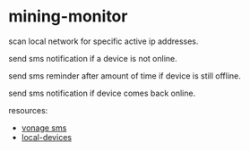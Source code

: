 # mining-monitor

scan local network for specific active ip addresses.

send sms notification if a device is not online.

send sms reminder after amount of time if device is still offline.

send sms notification if device comes back online.

resources:

- [vonage sms](https://dashboard.nexmo.com/getting-started/sms)
- [local-devices](https://www.npmjs.com/package/local-devices)
